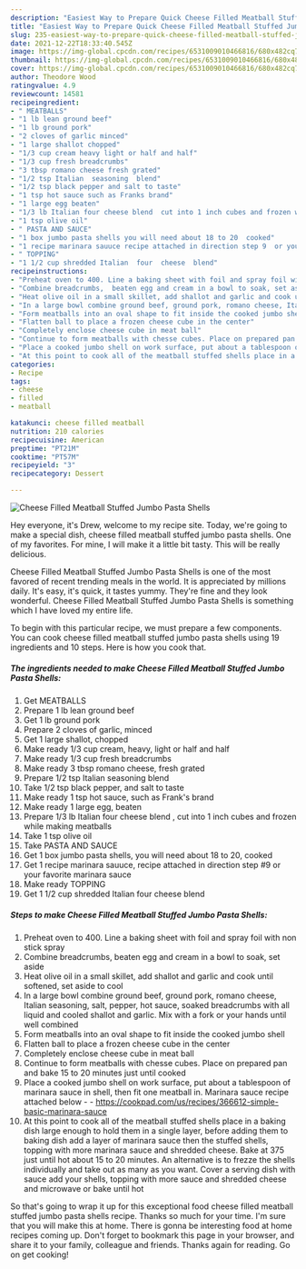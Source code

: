 ```yaml
---
description: "Easiest Way to Prepare Quick Cheese Filled Meatball Stuffed Jumbo Pasta Shells"
title: "Easiest Way to Prepare Quick Cheese Filled Meatball Stuffed Jumbo Pasta Shells"
slug: 235-easiest-way-to-prepare-quick-cheese-filled-meatball-stuffed-jumbo-pasta-shells
date: 2021-12-22T18:33:40.545Z
image: https://img-global.cpcdn.com/recipes/6531009010466816/680x482cq70/cheese-filled-meatball-stuffed-jumbo-pasta-shells-recipe-main-photo.jpg
thumbnail: https://img-global.cpcdn.com/recipes/6531009010466816/680x482cq70/cheese-filled-meatball-stuffed-jumbo-pasta-shells-recipe-main-photo.jpg
cover: https://img-global.cpcdn.com/recipes/6531009010466816/680x482cq70/cheese-filled-meatball-stuffed-jumbo-pasta-shells-recipe-main-photo.jpg
author: Theodore Wood
ratingvalue: 4.9
reviewcount: 14581
recipeingredient:
- " MEATBALLS"
- "1 lb lean ground beef"
- "1 lb ground pork"
- "2 cloves of garlic minced"
- "1 large shallot chopped"
- "1/3 cup cream heavy light or half and half"
- "1/3 cup fresh breadcrumbs"
- "3 tbsp romano cheese fresh grated"
- "1/2 tsp Italian  seasoning  blend"
- "1/2 tsp black pepper and salt to taste"
- "1 tsp hot sauce such as Franks brand"
- "1 large egg beaten"
- "1/3 lb Italian four cheese blend  cut into 1 inch cubes and frozen while making meatballs"
- "1 tsp olive oil"
- " PASTA AND SAUCE"
- "1 box jumbo pasta shells you will need about 18 to 20  cooked"
- "1 recipe marinara sauuce recipe attached in direction step 9  or your favorite marinara sauce"
- " TOPPING"
- "1 1/2 cup shredded Italian  four  cheese  blend"
recipeinstructions:
- "Preheat oven to 400. Line a baking sheet with foil and spray foil with non stick spray"
- "Combine breadcrumbs,  beaten egg and cream in a bowl to soak, set aside"
- "Heat olive oil in a small skillet, add shallot and garlic and cook until softened, set aside to cool"
- "In a large bowl combine ground beef, ground pork, romano cheese, Italian seasoning, salt, pepper, hot sauce, soaked breadcrumbs with all liquid and cooled shallot and garlic. Mix with a fork or your hands until well combined"
- "Form meatballs into an oval shape to fit inside the cooked jumbo shell"
- "Flatten ball to place a frozen cheese cube in the center"
- "Completely enclose cheese cube in meat ball"
- "Continue to form meatballs with chesse cubes. Place on prepared pan and bake 15 to 20 minutes just until cooked"
- "Place a cooked jumbo shell on work surface, put about a tablespoon of marinara sauce in shell, then fit one meatball in. Marinara sauce recipe attached below  https://cookpad.com/us/recipes/366612-simple-basic-marinara-sauce"
- "At this point to cook all of the meatball stuffed shells place in a baking dish large enough to hold them in a single layer, before adding them to baking dish add a layer of marinara sauce then the stuffed shells, topping with more marinara sauce and shredded cheese. Bake at 375 just until hot about 15 to 20 minutes. An alternative is to frezze the shells individually and take out as many as you want. Cover a serving dish with sauce add your shells, topping with more sauce and shredded cheese and microwave or bake until hot"
categories:
- Recipe
tags:
- cheese
- filled
- meatball

katakunci: cheese filled meatball 
nutrition: 210 calories
recipecuisine: American
preptime: "PT21M"
cooktime: "PT57M"
recipeyield: "3"
recipecategory: Dessert

---
```



![Cheese Filled Meatball Stuffed Jumbo Pasta Shells](https://img-global.cpcdn.com/recipes/6531009010466816/680x482cq70/cheese-filled-meatball-stuffed-jumbo-pasta-shells-recipe-main-photo.jpg)

Hey everyone, it's Drew, welcome to my recipe site. Today, we're going to make a special dish, cheese filled meatball stuffed jumbo pasta shells. One of my favorites. For mine, I will make it a little bit tasty. This will be really delicious.

Cheese Filled Meatball Stuffed Jumbo Pasta Shells is one of the most favored of recent trending meals in the world. It is appreciated by millions daily. It's easy, it's quick, it tastes yummy. They're fine and they look wonderful. Cheese Filled Meatball Stuffed Jumbo Pasta Shells is something which I have loved my entire life.




To begin with this particular recipe, we must prepare a few components. You can cook cheese filled meatball stuffed jumbo pasta shells using 19 ingredients and 10 steps. Here is how you cook that.

<!--inarticleads1-->

##### The ingredients needed to make Cheese Filled Meatball Stuffed Jumbo Pasta Shells:

1. Get  MEATBALLS
1. Prepare 1 lb lean ground beef
1. Get 1 lb ground pork
1. Prepare 2 cloves of garlic, minced
1. Get 1 large shallot, chopped
1. Make ready 1/3 cup cream, heavy, light or half and half
1. Make ready 1/3 cup fresh breadcrumbs
1. Make ready 3 tbsp romano cheese, fresh grated
1. Prepare 1/2 tsp Italian  seasoning  blend
1. Take 1/2 tsp black pepper, and salt to taste
1. Make ready 1 tsp hot sauce, such as Frank&#39;s brand
1. Make ready 1 large egg, beaten
1. Prepare 1/3 lb Italian four cheese blend , cut into 1 inch cubes and frozen while making meatballs
1. Take 1 tsp olive oil
1. Take  PASTA AND SAUCE
1. Get 1 box jumbo pasta shells, you will need about 18 to 20,  cooked
1. Get 1 recipe marinara sauuce, recipe attached in direction step #9  or your favorite marinara sauce
1. Make ready  TOPPING
1. Get 1 1/2 cup shredded Italian  four  cheese  blend




<!--inarticleads2-->

##### Steps to make Cheese Filled Meatball Stuffed Jumbo Pasta Shells:

1. Preheat oven to 400. Line a baking sheet with foil and spray foil with non stick spray
1. Combine breadcrumbs,  beaten egg and cream in a bowl to soak, set aside
1. Heat olive oil in a small skillet, add shallot and garlic and cook until softened, set aside to cool
1. In a large bowl combine ground beef, ground pork, romano cheese, Italian seasoning, salt, pepper, hot sauce, soaked breadcrumbs with all liquid and cooled shallot and garlic. Mix with a fork or your hands until well combined
1. Form meatballs into an oval shape to fit inside the cooked jumbo shell
1. Flatten ball to place a frozen cheese cube in the center
1. Completely enclose cheese cube in meat ball
1. Continue to form meatballs with chesse cubes. Place on prepared pan and bake 15 to 20 minutes just until cooked
1. Place a cooked jumbo shell on work surface, put about a tablespoon of marinara sauce in shell, then fit one meatball in. Marinara sauce recipe attached below -  - https://cookpad.com/us/recipes/366612-simple-basic-marinara-sauce
1. At this point to cook all of the meatball stuffed shells place in a baking dish large enough to hold them in a single layer, before adding them to baking dish add a layer of marinara sauce then the stuffed shells, topping with more marinara sauce and shredded cheese. Bake at 375 just until hot about 15 to 20 minutes. An alternative is to frezze the shells individually and take out as many as you want. Cover a serving dish with sauce add your shells, topping with more sauce and shredded cheese and microwave or bake until hot




So that's going to wrap it up for this exceptional food cheese filled meatball stuffed jumbo pasta shells recipe. Thanks so much for your time. I'm sure that you will make this at home. There is gonna be interesting food at home recipes coming up. Don't forget to bookmark this page in your browser, and share it to your family, colleague and friends. Thanks again for reading. Go on get cooking!
